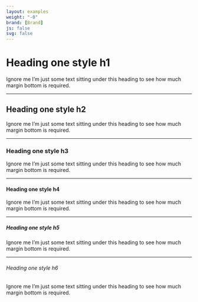 ```yaml
---
layout: examples
weight: "-0"
brand: [Brand]
js: false
svg: false
---
```


<h1 class="body-font">Heading one style h1</h1>
<p>Ignore me I&rsquo;m just some text sitting under this heading to see how much margin bottom is required.</p>

<hr>

<h2 class="body-font">Heading one style h2</h2>
<p>Ignore me I&rsquo;m just some text sitting under this heading to see how much margin bottom is required.</p>

<hr>

<h3 class="body-font">Heading one style h3</h3>
<p>Ignore me I&rsquo;m just some text sitting under this heading to see how much margin bottom is required.</p>

<hr>

<h4 class="body-font">Heading one style h4</h4>
<p>Ignore me I&rsquo;m just some text sitting under this heading to see how much margin bottom is required.</p>

<hr>

<h5 class="body-font">Heading one style h5</h5>
<p>Ignore me I&rsquo;m just some text sitting under this heading to see how much margin bottom is required.</p>

<hr>

<h6 class="body-font">Heading one style h6</h6>
<p>Ignore me I&rsquo;m just some text sitting under this heading to see how much margin bottom is required.</p>